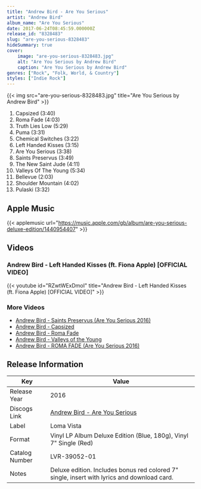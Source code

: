 ```yaml
---
title: "Andrew Bird - Are You Serious"
artist: "Andrew Bird"
album_name: "Are You Serious"
date: 2017-06-24T08:45:59.000000Z
release_id: "8328483"
slug: "are-you-serious-8328483"
hideSummary: true
cover:
    image: "are-you-serious-8328483.jpg"
    alt: "Are You Serious by Andrew Bird"
    caption: "Are You Serious by Andrew Bird"
genres: ["Rock", "Folk, World, & Country"]
styles: ["Indie Rock"]
---
```


{{< img src="are-you-serious-8328483.jpg" title="Are You Serious by Andrew Bird" >}}

<!-- section break -->

1. Capsized (3:40)
2. Roma Fade (4:03)
3. Truth Lies Low (5:29)
4. Puma (3:31)
5. Chemical Switches (3:22)
6. Left Handed Kisses (3:15)
7. Are You Serious (3:38)
8. Saints Preservus (3:49)
9. The New Saint Jude (4:11)
10. Valleys Of The Young (5:34)
11. Bellevue (2:03)
12. Shoulder Mountain (4:02)
13. Pulaski (3:32)

<!-- section break -->




## Apple Music
{{< applemusic url="https://music.apple.com/gb/album/are-you-serious-deluxe-edition/1440954407" >}}





## Videos
### Andrew Bird - Left Handed Kisses (ft. Fiona Apple) [OFFICIAL VIDEO]
{{< youtube id="RZwtWExDmoI" title="Andrew Bird - Left Handed Kisses (ft. Fiona Apple) [OFFICIAL VIDEO]" >}}<br>

### More Videos

- [Andrew Bird - Saints Preservus  (Are You Serious 2016)](https://www.youtube.com/watch?v=vXXpcVVR8C4)
- [Andrew Bird - Capsized](https://www.youtube.com/watch?v=b3dw3NHwbvI)
- [Andrew Bird - Roma Fade](https://www.youtube.com/watch?v=hlKKdBR_ZWw)
- [Andrew Bird - Valleys of the Young](https://www.youtube.com/watch?v=IeuCE-iazeA)
- [Andrew Bird - ROMA FADE  (Are You Serious 2016)](https://www.youtube.com/watch?v=wRoj8WzBsJo)


## Release Information
|  Key           | Value                                                |
| ---------------| ---------------------------------------------------- |
| Release Year   | 2016                                   |
| Discogs Link   | [Andrew Bird - Are You Serious](https://www.discogs.com/release/8328483-Andrew-Bird-Are-You-Serious) |
| Label          | Loma Vista |
| Format         | Vinyl LP Album Deluxe Edition (Blue, 180g), Vinyl 7" Single (Red) |
| Catalog Number | LVR-39052-01 |
| Notes | Deluxe edition. Includes bonus red colored 7" single, insert with lyrics and download card. |